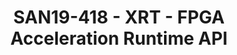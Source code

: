---
categories:
- san19
description: XRT is open source FPGA/ACAP runtime environment developed by Xilinx
  and hosted on GitHub -- https://github.com/Xilinx/XRT. It provides abstractions
  for common hardware/software interactions like compiled program download, DMA operations,
  memory management, execution control, device management etc. The runtime provides
  unified API for PCIe acceleration devices and edge SoCs. This talk will provide
  an overview of XRT and describe its modular architecture.
image:
  featured: 'true'
  path: /assets/images/featured-images/san19/SAN19-418.png
session_attendee_num: '30'
session_id: SAN19-418
session_room: Pacific Room (Keynote)
session_slot:
  end_time: '2019-09-26 08:55:00'
  start_time: '2019-09-26 08:30:00'
session_speakers:
- speaker_bio: Sonal Santan has more than 20 years of industry experience. He has
    been working on Xilinx FPGA acceleration solution for last 5 years. Prior to that
    he worked on Xilinx mixed language simulator. Sonal has 16 approved US patents.
  speaker_company: Xilinx Inc
  speaker_image: /assets/images/speakers/san19/sonal-santan.jpg
  speaker_location: sonal.santan@xilinx.com
  speaker_name: Sonal Santan
  speaker_position: Distinguished Engineer
  speaker_url: ''
  speaker_username: sonal.santan
session_track: Data Center
tag: session
tags:
- Open Source Development
- Linux Kernel
- Data Center
- IoT Fog/Gateway/Edge Computing
title: SAN19-418 - XRT - FPGA Acceleration Runtime API
---